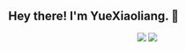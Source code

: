 <h2> Hey there! I'm YueXiaoliang. 👋</h2>

<p align = "center">
  <img src = "https://github-readme-stats.vercel.app/api?username=yuexiaoliang&count_private=true&show_icons=true&theme=tokyonight&line_height=40">
  <img src = "https://github-readme-stats.vercel.app/api/top-langs/?username=yuexiaoliang&theme=tokyonight">
</p>
